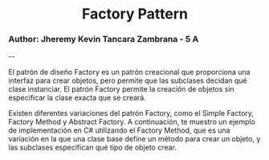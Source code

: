 <div style="text-align: center;">

# Factory Pattern</div>

### Author: Jheremy Kevin Tancara Zambrana - 5 A
--

El patrón de diseño Factory es un patrón creacional que proporciona una interfaz para crear objetos, pero permite que las subclases decidan qué clase instanciar. El patrón Factory permite la creación de objetos sin especificar la clase exacta que se creará.

Existen diferentes variaciones del patrón Factory, como el Simple Factory, Factory Method y Abstract Factory. A continuación, te muestro un ejemplo de implementación en C# utilizando el Factory Method, que es una variación en la que una clase base define un método para crear un objeto, y las subclases especifican qué tipo de objeto crear.
